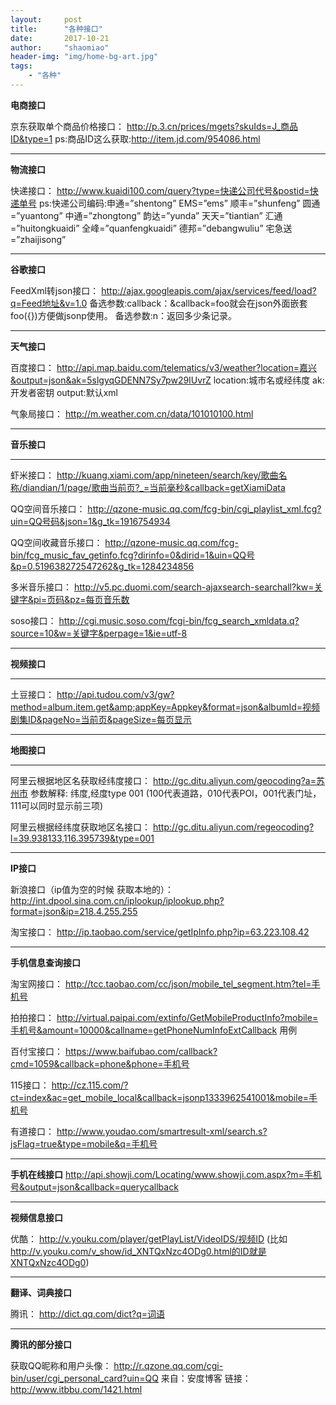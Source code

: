 ```yaml
---
layout:     post
title:      "各种接口"
date:       2017-10-21
author:     "shaomiao"
header-img: "img/home-bg-art.jpg"
tags:
    - "各种"
---
```

**电商接口**

京东获取单个商品价格接口：
http://p.3.cn/prices/mgets?skuIds=J_商品ID&type=1
ps:商品ID这么获取:http://item.jd.com/954086.html
****
**物流接口**

快递接口：
http://www.kuaidi100.com/query?type=快递公司代号&postid=快递单号
ps:快递公司编码:申通=”shentong” EMS=”ems” 顺丰=”shunfeng” 圆通=”yuantong” 中通=”zhongtong” 韵达=”yunda” 天天=”tiantian” 汇通=”huitongkuaidi” 全峰=”quanfengkuaidi” 德邦=”debangwuliu” 宅急送=”zhaijisong”
****
**谷歌接口**

FeedXml转json接口：
http://ajax.googleapis.com/ajax/services/feed/load?q=Feed地址&v=1.0
备选参数:callback：&callback=foo就会在json外面嵌套foo({})方便做jsonp使用。
备选参数:n：返回多少条记录。
****
**天气接口**

百度接口：
http://api.map.baidu.com/telematics/v3/weather?location=嘉兴&output=json&ak=5slgyqGDENN7Sy7pw29IUvrZ
location:城市名或经纬度 ak:开发者密钥 output:默认xml

气象局接口：
http://m.weather.com.cn/data/101010100.html
****
**音乐接口**
****
虾米接口：
http://kuang.xiami.com/app/nineteen/search/key/歌曲名称/diandian/1/page/歌曲当前页?_=当前毫秒&callback=getXiamiData

QQ空间音乐接口：
http://qzone-music.qq.com/fcg-bin/cgi_playlist_xml.fcg?uin=QQ号码&json=1&g_tk=1916754934

QQ空间收藏音乐接口：
http://qzone-music.qq.com/fcg-bin/fcg_music_fav_getinfo.fcg?dirinfo=0&dirid=1&uin=QQ号&p=0.519638272547262&g_tk=1284234856

多米音乐接口：
http://v5.pc.duomi.com/search-ajaxsearch-searchall?kw=关键字&pi=页码&pz=每页音乐数

soso接口：
http://cgi.music.soso.com/fcgi-bin/fcg_search_xmldata.q?source=10&w=关键字&perpage=1&ie=utf-8
****
**视频接口**
****
土豆接口：
http://api.tudou.com/v3/gw?method=album.item.get&amp;appKey=Appkey&format=json&albumId=视频剧集ID&pageNo=当前页&pageSize=每页显示
****
**地图接口**
****
阿里云根据地区名获取经纬度接口：
http://gc.ditu.aliyun.com/geocoding?a=苏州市
参数解释: 纬度,经度type 001 (100代表道路，010代表POI，001代表门址，111可以同时显示前三项)

阿里云根据经纬度获取地区名接口：
http://gc.ditu.aliyun.com/regeocoding?l=39.938133,116.395739&type=001
****
**IP接口**

新浪接口（ip值为空的时候 获取本地的）：
http://int.dpool.sina.com.cn/iplookup/iplookup.php?format=json&ip=218.4.255.255

淘宝接口：
http://ip.taobao.com/service/getIpInfo.php?ip=63.223.108.42
****
**手机信息查询接口**

淘宝网接口：
http://tcc.taobao.com/cc/json/mobile_tel_segment.htm?tel=手机号

拍拍接口：
http://virtual.paipai.com/extinfo/GetMobileProductInfo?mobile=手机号&amount=10000&callname=getPhoneNumInfoExtCallback 用例

百付宝接口：
https://www.baifubao.com/callback?cmd=1059&callback=phone&phone=手机号

115接口：
http://cz.115.com/?ct=index&ac=get_mobile_local&callback=jsonp1333962541001&mobile=手机号

有道接口：
http://www.youdao.com/smartresult-xml/search.s?jsFlag=true&type=mobile&q=手机号
****
**手机在线接口**
http://api.showji.com/Locating/www.showji.com.aspx?m=手机号&output=json&callback=querycallback
****
**视频信息接口**

优酷：
http://v.youku.com/player/getPlayList/VideoIDS/视频ID 
(比如 http://v.youku.com/v_show/id_XNTQxNzc4ODg0.html的ID就是XNTQxNzc4ODg0)
****
**翻译、词典接口**

腾讯：
http://dict.qq.com/dict?q=词语
****
**腾讯的部分接口**

获取QQ昵称和用户头像：
http://r.qzone.qq.com/cgi-bin/user/cgi_personal_card?uin=QQ
来自：安度博客
链接：http://www.itbbu.com/1421.html
